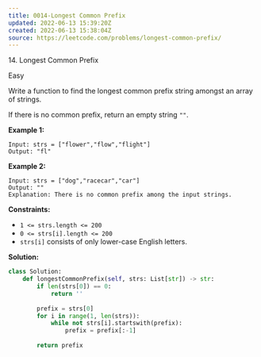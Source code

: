 ```yaml
---
title: 0014-Longest Common Prefix
updated: 2022-06-13 15:39:20Z
created: 2022-06-13 15:38:04Z
source: https://leetcode.com/problems/longest-common-prefix/
---
```


14\. Longest Common Prefix

Easy

Write a function to find the longest common prefix string amongst an array of strings.

If there is no common prefix, return an empty string `""`.

**Example 1:**

```
Input: strs = ["flower","flow","flight"]
Output: "fl"

```

**Example 2:**

```
Input: strs = ["dog","racecar","car"]
Output: ""
Explanation: There is no common prefix among the input strings.

```

**Constraints:**

- `1 <= strs.length <= 200`
- `0 <= strs[i].length <= 200`
- `strs[i]` consists of only lower-case English letters.

**Solution:**
```python
class Solution:
    def longestCommonPrefix(self, strs: List[str]) -> str:
        if len(strs[0]) == 0:
            return ''
        
        prefix = strs[0]
        for i in range(1, len(strs)):
            while not strs[i].startswith(prefix):
                prefix = prefix[:-1]
                
        return prefix
```